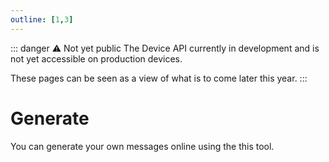 ```yaml
---
outline: [1,3]
---
```


<script setup>
import ProtocolGenerate from '../../../components/ProtocolGenerate.vue'
import { data as protocolData } from '../../../yaml-data.data.ts'
</script>

::: danger ⚠️ Not yet public
The Device API currently in development and is not yet accessible on production devices.

These pages can be seen as a view of what is to come later this year.
:::

# Generate

You can generate your own messages online using the this tool.

<ProtocolGenerate :yaml-data="protocolData"/>
